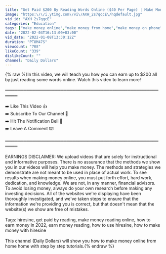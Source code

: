 ```yaml
---
title: "Get Paid $200 By Reading Words Online ($40 Per Page) | Make Money Online 2022"
image: "https:\/\/i.ytimg.com\/vi\/AXH_2s7qqcE\/hqdefault.jpg"
vid_id: "AXH_2s7qqcE"
categories: "Education"
tags: ["make money online","make money from home","make money on phone"]
date: "2022-02-04T16:13:00+03:00"
vid_date: "2022-01-08T13:30:12Z"
duration: "PT8M47S"
viewcount: "708"
likeCount: "339"
dislikeCount: ""
channel: "Daily Dollars"
---
```

{% raw %}In this video, we will teach you how you can earn up to $200 all by just reading some words online. Watch this video to learn more!<br /><br />══════════════════════════════════════════════════════<br /><br />➡️ Like This Video 👍<br />➡️ Subscribe To Our Channel 💯<br />➡️ Hit The Notification Bell 🔔<br />➡️ Leave A Comment ⌨️<br /><br />══════════════════════════════════════════════════════<br /><br />EARNINGS DISCLAIMER:  We upload videos that are solely for instructional and informative purposes. There is no assurance that the methods we show you in our videos will help you make money. The methods and strategies we demonstrate are not meant to be used in place of actual work. To see results when making money online, you must put forth effort, hard work, dedication, and knowledge. We are not, in any manner, financial advisors. To avoid losing money, always do your own research before making any investing decisions. All of the websites we're displaying have been thoroughly investigated, and we've taken steps to ensure that the information we're providing you is correct, but that doesn't mean that the website(s) we show are free of mistakes.<br /><br />Tags: hiresine, get paid by reading, make money reading online, how to earn money in 2022, earn money reading, how to use hiresine, how to make money with hiresine<br /><br />This channel (Daily Dollars) will show you how to make money online from home home with step by step tutorials.{% endraw %}
